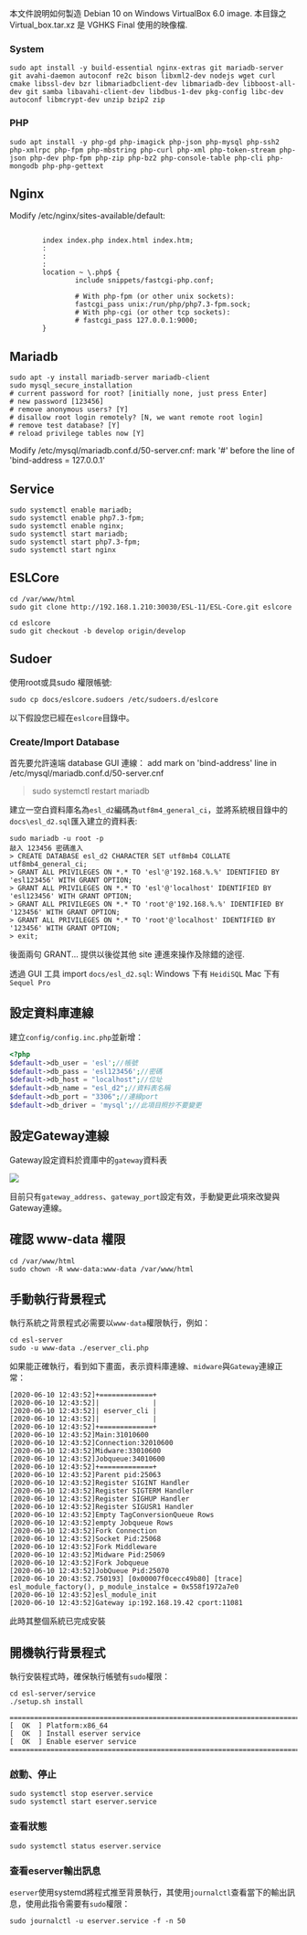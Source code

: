 本文件說明如何製造 Debian 10 on Windows VirtualBox 6.0 image. 本目錄之
Virtual_box.tar.xz 是 VGHKS  Final 使用的映像檔.

### System
```
sudo apt install -y build-essential nginx-extras git mariadb-server git avahi-daemon autoconf re2c bison libxml2-dev nodejs wget curl cmake libssl-dev bzr libmariadbclient-dev libmariadb-dev libboost-all-dev git samba libavahi-client-dev libdbus-1-dev pkg-config libc-dev autoconf libmcrypt-dev unzip bzip2 zip
```

### PHP
```
sudo apt install -y php-gd php-imagick php-json php-mysql php-ssh2 php-xmlrpc php-fpm php-mbstring php-curl php-xml php-token-stream php-json php-dev php-fpm php-zip php-bz2 php-console-table php-cli php-mongodb php-php-gettext
```



## Nginx

Modify /etc/nginx/sites-available/default:

```

		index index.php index.html index.htm;
		:
		:
		:
        location ~ \.php$ {
                include snippets/fastcgi-php.conf;

                # With php-fpm (or other unix sockets):
                fastcgi_pass unix:/run/php/php7.3-fpm.sock;
                # With php-cgi (or other tcp sockets):
                # fastcgi_pass 127.0.0.1:9000;
        }

```
## Mariadb
```
sudo apt -y install mariadb-server mariadb-client
sudo mysql_secure_installation
# current password for root? [initially none, just press Enter]
# new password [123456]
# remove anonymous users? [Y]
# disallow root login remotely? [N, we want remote root login]
# remove test database? [Y]
# reload privilege tables now [Y]
```

Modify /etc/mysql/mariadb.conf.d/50-server.cnf:
mark '#' before the line of 'bind-address   =  127.0.0.1'



## Service

```shell
sudo systemctl enable mariadb;
sudo systemctl enable php7.3-fpm;
sudo systemctl enable nginx;
sudo systemctl start mariadb;
sudo systemctl start php7.3-fpm;
sudo systemctl start nginx
```



## ESLCore



```shell
cd /var/www/html
sudo git clone http://192.168.1.210:30030/ESL-11/ESL-Core.git eslcore
```



```shell
cd eslcore
sudo git checkout -b develop origin/develop
```

## Sudoer


使用root或具sudo 權限帳號:

```
sudo cp docs/eslcore.sudoers /etc/sudoers.d/eslcore
```

以下假設您已經在`eslcore`目錄中。

### Create/Import Database

首先要允許遠端 database GUI 連線：
add mark on 'bind-address' line in /etc/mysql/mariadb.conf.d/50-server.cnf
> sudo systemctl restart mariadb

建立一空白資料庫名為`esl_d2`編碼為`utf8m4_general_ci`，並將系統根目錄中的`docs\esl_d2.sql`匯入建立的資料表:

```
sudo mariadb -u root -p
敲入 123456 密碼進入
> CREATE DATABASE esl_d2 CHARACTER SET utf8mb4 COLLATE utf8mb4_general_ci;
> GRANT ALL PRIVILEGES ON *.* TO 'esl'@'192.168.%.%' IDENTIFIED BY 'esl123456' WITH GRANT OPTION;
> GRANT ALL PRIVILEGES ON *.* TO 'esl'@'localhost' IDENTIFIED BY 'esl123456' WITH GRANT OPTION;
> GRANT ALL PRIVILEGES ON *.* TO 'root'@'192.168.%.%' IDENTIFIED BY '123456' WITH GRANT OPTION;
> GRANT ALL PRIVILEGES ON *.* TO 'root'@'localhost' IDENTIFIED BY '123456' WITH GRANT OPTION;
> exit;
```
後面兩句 GRANT... 提供以後從其他 site 連進來操作及除錯的途徑.

透過 GUI 工具 import `docs/esl_d2.sql`:
Windows 下有 `HeidiSQL`
Mac 下有 `Sequel Pro`

## 設定資料庫連線

建立`config/config.inc.php`並新增：

```php
<?php
$default->db_user = 'esl';//帳號
$default->db_pass = 'esl123456';//密碼
$default->db_host = "localhost";//位址
$default->db_name = "esl_d2";//資料表名稱
$default->db_port = "3306";//連線port
$default->db_driver = 'mysql';//此項目照抄不要變更
```



## 設定Gateway連線

Gateway設定資料於資庫中的`gateway`資料表



![](docs/2020-06-10_20-54-45.png)

目前只有`gateway_address`、`gateway_port`設定有效，手動變更此項來改變與Gateway連線。


## 確認 www-data 權限
```shell
cd /var/www/html
sudo chown -R www-data:www-data /var/www/html

```

## 手動執行背景程式

執行系統之背景程式必需要以`www-data`權限執行，例如：

```shell
cd esl-server
sudo -u www-data ./eserver_cli.php
```

如果能正確執行，看到如下畫面，表示資料庫連線、`midware`與`Gateway`連線正常：

```shell
[2020-06-10 12:43:52]+=============+
[2020-06-10 12:43:52]|             |
[2020-06-10 12:43:52]| eserver_cli |
[2020-06-10 12:43:52]|             |
[2020-06-10 12:43:52]+=============+
[2020-06-10 12:43:52]Main:31010600
[2020-06-10 12:43:52]Connection:32010600
[2020-06-10 12:43:52]Midware:33010600
[2020-06-10 12:43:52]Jobqueue:34010600
[2020-06-10 12:43:52]+=============+
[2020-06-10 12:43:52]Parent pid:25063
[2020-06-10 12:43:52]Register SIGINT Handler
[2020-06-10 12:43:52]Register SIGTERM Handler
[2020-06-10 12:43:52]Register SIGHUP Handler
[2020-06-10 12:43:52]Register SIGUSR1 Handler
[2020-06-10 12:43:52]Empty TagConversionQueue Rows
[2020-06-10 12:43:52]empty Jobqueue Rows
[2020-06-10 12:43:52]Fork Connection
[2020-06-10 12:43:52]Socket Pid:25068
[2020-06-10 12:43:52]Fork Middleware
[2020-06-10 12:43:52]Midware Pid:25069
[2020-06-10 12:43:52]Fork Jobqueue
[2020-06-10 12:43:52]JobQueue Pid:25070
[2020-06-10 20:43:52.750193] [0x00007f0cecc49b80] [trace]   esl_module_factory(), p_module_instalce = 0x558f1972a7e0
[2020-06-10 12:43:52]esl_module_init
[2020-06-10 12:43:52]Gateway ip:192.168.19.42 cport:11081
```

此時其整個系統已完成安裝



## 開機執行背景程式

執行安裝程式時，確保執行帳號有`sudo`權限：

```shell
cd esl-server/service
./setup.sh install

==========================================================================
[  OK  ] Platform:x86_64
[  OK  ] Install eserver service
[  OK  ] Enable eserver service
==========================================================================
```



### 啟動、停止

```shell
sudo systemctl stop eserver.service
sudo systemctl start eserver.service
```



### 查看狀態

```shell
sudo systemctl status eserver.service
```



### 查看eserver輸出訊息

`eserver`使用systemd將程式推至背景執行，其使用`journalctl`查看當下的輸出訊息，使用此指令需要有`sudo`權限：

````shell
sudo journalctl -u eserver.service -f -n 50
````
